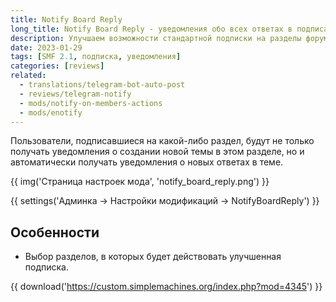 ```yaml
---
title: Notify Board Reply
long_title: Notify Board Reply - уведомления обо всех ответах в подписанных разделах
description: Улучшаем возможности стандартной подписки на разделы форума.
date: 2023-01-29
tags: [SMF 2.1, подписка, уведомления]
categories: [reviews]
related:
  - translations/telegram-bot-auto-post
  - reviews/telegram-notify
  - mods/notify-on-members-actions
  - mods/enotify
---
```


Пользователи, подписавшиеся на какой-либо раздел, будут не только получать уведомления о создании новой темы в этом разделе, но и автоматически получать уведомления о новых ответах в теме.

<!-- more -->

{{ img('Страница настроек мода', 'notify_board_reply.png') }}

{{ settings('Админка → Настройки модификаций → NotifyBoardReply') }}

## Особенности

* Выбор разделов, в которых будет действовать улучшенная подписка.

{{ download('https://custom.simplemachines.org/index.php?mod=4345') }}
